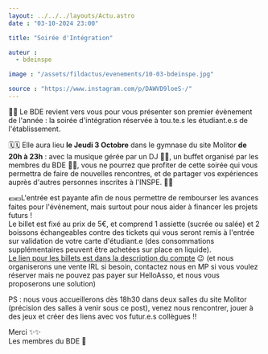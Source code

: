 ```yaml
---
layout: ../../../layouts/Actu.astro
date : "03-10-2024 23:00"

title: "Soirée d'Intégration"

auteur :
  - bdeinspe

image : "/assets/fildactus/evenements/10-03-bdeinspe.jpg"

source : "https://www.instagram.com/p/DAWVD9loeS-/"
---
```


🎉🎉 Le BDE revient vers vous pour vous présenter son premier évènement de l'année : la soirée d'intégration réservée à tou.te.s les étudiant.e.s de l'établissement.

🗓️🗓️ Elle aura lieu __le Jeudi 3 Octobre__ dans le gymnase du site Molitor __de 20h à 23h__ : avec la musique gérée par un DJ 🎵🎶, un buffet organisé par les membres du BDE 🍻🍰, vous ne pourrez que profiter de cette soirée qui vous permettra de faire de nouvelles rencontres, et de partager vos expériences auprès d'autres personnes inscrites à l'INSPE. 🧑‍🏫

💶💶L'entrée est payante afin de nous permettre de rembourser les avances faites pour l'évènement, mais surtout pour nous aider à financer les projets futurs !  
Le billet est fixé au prix de 5€, et comprend 1 assiette (sucrée ou salée) et 2 boissons échangeables contre des tickets qui vous seront remis à l'entrée sur validation de votre carte d'étudiant.e (des consommations supplémentaires peuvent être achetées sur place en liquide).  
[Le lien pour les billets est dans la description du compte](https://www.helloasso.com/associations/bde-inspe-paris/evenements/soiree-d-integration) 😉 (et nous organiserons une vente IRL si besoin, contactez nous en MP si vous voulez réserver mais ne pouvez pas payer sur HelloAsso, et nous vous proposerons une solution)

PS : nous vous accueillerons dès 18h30 dans deux salles du site Molitor (précision des salles à venir sous ce post), venez nous rencontrer, jouer à des jeux et créer des liens avec vos futur.e.s collègues !!

Merci ✨✨  
Les membres du BDE 🦉